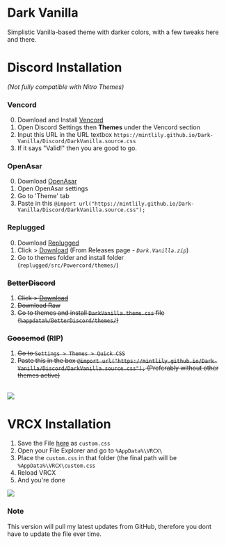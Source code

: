 # Dark Vanilla
Simplistic Vanilla-based theme with darker colors, with a few tweaks here and there.

# Discord Installation
*(Not fully compatible with Nitro Themes)*

### Vencord
0. Download and Install [Vencord](https://github.com/Vencord/Installer)
1. Open Discord Settings then **Themes** under the Vencord section
2. Input this URL in the URL textbox `https://mintlily.github.io/Dark-Vanilla/Discord/DarkVanilla.source.css`
3. If it says "Valid!" then you are good to go.

### OpenAsar
0. Download [OpenAsar](https://openasar.dev/)
1. Open OpenAsar settings
2. Go to 'Theme' tab
3. Paste in this `@import url("https://mintlily.github.io/Dark-Vanilla/Discord/DarkVanilla.source.css");`

### Replugged
0. Download [Replugged](https://replugged.dev/download)
1. Click > [Download](https://github.com/MintLily/Dark-Vanilla/releases/download/2.4.0-Powercord/Dark.Vanilla.zip) (From Releases page - *`Dark.Vanilla.zip`*)
2. Go to themes folder and install folder (`replugged/src/Powercord/themes/`)

### ~~BetterDiscord~~
1. ~~Click > [Download](https://raw.githubusercontent.com/MintLily/Dark-Vanilla/main/Discord/BetterDiscord/DarkVanilla.theme.css)~~
2. ~~Download Raw~~
3. ~~Go to themes and install `DarkVanilla.theme.css` file (`%appdata%/BetterDiscord/themes/`)~~

### ~~Goosemod~~ (RIP)
1. ~~Go to `Settings > Themes > Quick CSS`~~
2. ~~Paste this in the box `@import url("https://mintlily.github.io/Dark-Vanilla/Discord/DarkVanilla.source.css");` (Preferably without other themes active)~~

<br>
<img src="https://i.mintlily.lgbt/DarkVanilla_Aug2022_Preview.png" />

# VRCX Installation

1. Save the File [here](https://raw.githubusercontent.com/MintLily/Dark-Vanilla/main/VRCX/custom.css) as `custom.css`
2. Open your File Explorer and go to `%AppData%\VRCX\`
3. Place the `custom.css` in that folder (the final path will be `%AppData%\VRCX\custom.css`
4. Reload VRCX
5. And you're done

<img src="https://i.mintlily.lgbt/VRCX_jSgTVS0sz8.png" />

### Note
This version will pull my latest updates from GitHub, therefore you dont have to update the file ever time.
